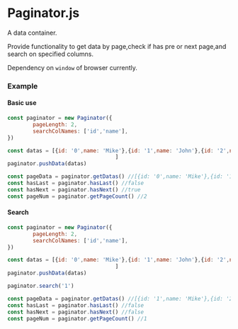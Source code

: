 # Paginator.js

A data container.

Provide functionality to get data by page,check if has pre or next page,and search on specified columns.

Dependency on `window` of browser currently.

### Example
#### Basic use
```js
const paginator = new Paginator({
        pageLength: 2,
        searchColNames: ['id','name'],
})

const datas = [{id: '0',name: 'Mike'},{id: '1',name: 'John'},{id: '2',name: 'Lily1'},{id: '3',name: 'Lily2'}]
                                  ]
paginator.pushData(datas)

const pageData = paginator.getDatas() //[{id: '0',name: 'Mike'},{id: '1',name: 'John'}]
const hasLast = paginator.hasLast() //false
const hasNext = paginator.hasNext() //true
const pageNum = paginator.getPageCount() //2
```

#### Search
```js
const paginator = new Paginator({
        pageLength: 2,
        searchColNames: ['id','name'],
})

const datas = [{id: '0',name: 'Mike'},{id: '1',name: 'John'},{id: '2',name: 'Lily1'},{id: '3',name: 'Lily2'}]
                                  ]
paginator.pushData(datas)

paginator.search('1')

const pageData = paginator.getDatas() //[{id: '1',name: 'Mike'},{id: '2',name: 'Lily1'}]
const hasLast = paginator.hasLast() //false
const hasNext = paginator.hasNext() //false
const pageNum = paginator.getPageCount() //1
```
